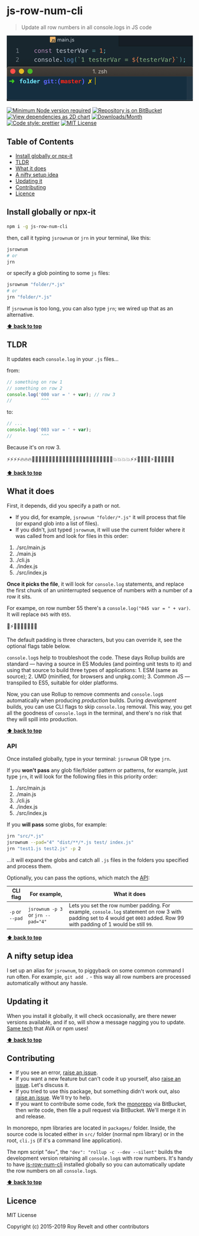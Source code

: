# js-row-num-cli

> Update all row numbers in all console.logs in JS code

![Update row number digits automatically on all console.log on all JS files](packages/js-row-num-cli/media/update-console-log-row-number.gif)

[![Minimum Node version required][node-img]][node-url]
[![Repository is on BitBucket][bitbucket-img]][bitbucket-url]
[![View dependencies as 2D chart][deps2d-img]][deps2d-url]
[![Downloads/Month][downloads-img]][downloads-url]
[![Code style: prettier][prettier-img]][prettier-url]
[![MIT License][license-img]][license-url]

## Table of Contents

- [Install globally or npx-it](#markdown-header-install-globally-or-npx-it)
- [TLDR](#markdown-header-tldr)
- [What it does](#markdown-header-what-it-does)
- [A nifty setup idea](#markdown-header-a-nifty-setup-idea)
- [Updating it](#markdown-header-updating-it)
- [Contributing](#markdown-header-contributing)
- [Licence](#markdown-header-licence)

## Install globally or npx-it

```bash
npm i -g js-row-num-cli
```

then, call it typing `jsrownum` or `jrn` in your terminal, like this:

```bash
jsrownum
# or
jrn
```

or specify a glob pointing to some `js` files:

```bash
jsrownum "folder/*.js"
# or
jrn "folder/*.js"
```

If `jsrownum` is too long, you can also type `jrn`; we wired up that as an alternative.

**[⬆ back to top](#markdown-header-js-row-num-cli)**

## TLDR

It updates each `console.log` in your `.js` files...

from:

```js
// something on row 1
// something on row 2
console.log('000 var = ' + var); // row 3
//           ^^^
```

to:

```js
// ...
console.log('003 var = ' + var);
//           ^^^
```

Because it's on row 3.

⚡️⚡️⚡️⚡️🔥🔥🔥🍻🍻🍻🍻🤩🤩💪🏼💪🏼💪🏼💪🏼💪🏼👊🏼👊🏼👊🏼👊🏼💥💥💥💥⚡️⚡️🌟🌟🌟🌟⚡️🍺🍺💪🏼💪🏼

**[⬆ back to top](#markdown-header-js-row-num-cli)**

## What it does

First, it depends, did you specify a path or not.

- If you did, for example, `jsrownum "folder/*.js"` it will process that file (or expand glob into a list of files).
- If you didn't, just typed `jsrownum`, it will use the current folder where it was called from and look for files in this order:

1.  ./src/main.js
2.  ./main.js
3.  ./cli.js
4.  ./index.js
5.  ./src/index.js

**Once it picks the file**, it will look for `console.log` statements, and replace the first chunk of an uninterrupted sequence of numbers with a number of a row it sits.

For exampe, on row number 55 there's a `console.log("045 var = " + var)`.
It will replace `045` with `055`.

🌟⚡️🍺🍺💪🏼💪🏼🍺

The default padding is three characters, but you can override it, see the optional flags table below.

`console.log`s help to troubleshoot the code. These days Rollup builds are standard — having a source in ES Modules (and pointing unit tests to it) and using that source to build three types of applications: 1. ESM (same as source); 2. UMD (minified, for browsers and unpkg.com); 3. Common JS — transpiled to ES5, suitable for older platforms.

Now, you can use Rollup to remove comments and `console.log`s automatically when producing _production_ builds. During _development_ builds, you can use CLI flags to skip `console.log` removal. This way, you get all the goodness of `console.log`s in the terminal, and there's no risk that they will spill into production.

**[⬆ back to top](#markdown-header-js-row-num-cli)**

### API

Once installed globally, type in your terminal: `jsrownum` OR type `jrn`.

If you **won't pass** any glob file/folder pattern or patterns, for example, just type `jrn`, it will look for the following files in this priority order:

1.  ./src/main.js
2.  ./main.js
3.  ./cli.js
4.  ./index.js
5.  ./src/index.js

If you **will pass** some globs, for example:

```bash
jrn "src/*.js"
jsrownum --pad="4" "dist/**/*.js test/ index.js"
jrn "test1.js test2.js" -p 2
```

...it will expand the globs and catch all `.js` files in the folders you specified and process them.

Optionally, you can pass the options, which match the [API](https://www.npmjs.com/package/js-row-num):

| CLI flag        | For example,                       | What it does                                                                                                                                                                   |
| --------------- | ---------------------------------- | ------------------------------------------------------------------------------------------------------------------------------------------------------------------------------ |
| `-p` or `--pad` | `jsrownum -p 3` or `jrn --pad="4"` | Lets you set the row number padding. For example, `console.log` statement on row 3 with padding set to 4 would get `0003` added. Row 99 with padding of 1 would be still `99`. |

**[⬆ back to top](#markdown-header-js-row-num-cli)**

## A nifty setup idea

I set up an alias for `jsrownum`, to piggyback on some common command I run often. For example, `git add .` - this way all row numbers are processed automatically without any hassle.

## Updating it

When you install it globally, it will check occasionally, are there newer versions available, and if so, will show a message nagging you to update. [Same tech](https://www.npmjs.com/package/update-notifier) that AVA or npm uses!

**[⬆ back to top](#markdown-header-js-row-num-cli)**

## Contributing

- If you see an error, [raise an issue](https://bitbucket.org/codsen/codsen/issues/new?title=js-row-num-cli%20package%20-%20put%20title%20here).
- If you want a new feature but can't code it up yourself, also [raise an issue](https://bitbucket.org/codsen/codsen/issues/new?title=js-row-num-cli%20package%20-%20put%20title%20here). Let's discuss it.
- If you tried to use this package, but something didn't work out, also [raise an issue](https://bitbucket.org/codsen/codsen/issues/new?title=js-row-num-cli%20package%20-%20put%20title%20here). We'll try to help.
- If you want to contribute some code, fork the [monorepo](https://bitbucket.org/codsen/codsen/src/) via BitBucket, then write code, then file a pull request via BitBucket. We'll merge it in and release.

In monorepo, npm libraries are located in `packages/` folder. Inside, the source code is located either in `src/` folder (normal npm library) or in the root, `cli.js` (if it's a command line application).

The npm script "`dev`", the `"dev": "rollup -c --dev --silent"` builds the development version retaining all `console.log`s with row numbers. It's handy to have [js-row-num-cli](https://www.npmjs.com/package/js-row-num-cli) installed globally so you can automatically update the row numbers on all `console.log`s.

**[⬆ back to top](#markdown-header-js-row-num-cli)**

## Licence

MIT License

Copyright (c) 2015-2019 Roy Revelt and other contributors

[node-img]: https://img.shields.io/node/v/js-row-num-cli.svg?style=flat-square&label=works%20on%20node
[node-url]: https://www.npmjs.com/package/js-row-num-cli
[bitbucket-img]: https://img.shields.io/badge/repo-on%20BitBucket-brightgreen.svg?style=flat-square
[bitbucket-url]: https://gitlab.com/codsen/codsen/tree/master/packages/js-row-num-cli
[deps2d-img]: https://img.shields.io/badge/deps%20in%202D-see_here-08f0fd.svg?style=flat-square
[deps2d-url]: http://npm.anvaka.com/#/view/2d/js-row-num-cli
[downloads-img]: https://img.shields.io/npm/dm/js-row-num-cli.svg?style=flat-square
[downloads-url]: https://npmcharts.com/compare/js-row-num-cli
[prettier-img]: https://img.shields.io/badge/code_style-prettier-ff69b4.svg?style=flat-square
[prettier-url]: https://prettier.io
[license-img]: https://img.shields.io/badge/licence-MIT-51c838.svg?style=flat-square
[license-url]: https://bitbucket.org/codsen/codsen/src/master/LICENSE
